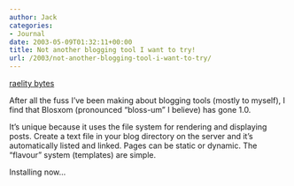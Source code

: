 ```yaml
---
author: Jack
categories:
- Journal
date: 2003-05-09T01:32:11+00:00
title: Not another blogging tool I want to try!
url: /2003/not-another-blogging-tool-i-want-to-try/
---
```


[raelity bytes][1]

After all the fuss I’ve been making about blogging tools (mostly to myself), I find that Blosxom (pronounced “bloss-um” I believe) has gone 1.0.

It’s unique because it uses the file system for rendering and displaying posts. Create a text file in your blog directory on the server and it’s automatically listed and linked. Pages can be static or dynamic. The “flavour” system (templates) are simple.

Installing now…

 [1]: http://www.raelty.org/